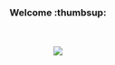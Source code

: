 <h3 align="center">Welcome :thumbsup:</h3>
<p align="center">
  <br><br>
  <img src="https://media4.giphy.com/media/4frjfcGzMznqpyMhat/giphy.gif?cid=790b7611e26655375a397246c088b5204b88453a75cc11ea&rid=giphy.gif&ct=g" />
</p>

<!--
Some ideas for later:

- 🔭 I’m currently working on ...
- 🌱 I’m currently learning ...
- 👯 I’m looking to collaborate on ...
- 🤔 I’m looking for help with ...
- 💬 Ask me about ...
- 📫 How to reach me: ...
- 😄 Pronouns: ...
- ⚡ Fun fact: ...
-->





<!--
**Geo-Leo/geo-leo** is a ✨ _special_ ✨ repository because its `README.md` (this file) appears on your GitHub profile.

Here are some ideas to get you started:

- 🔭 I’m currently working on ...
- 🌱 I’m currently learning ...
- 👯 I’m looking to collaborate on ...
- 🤔 I’m looking for help with ...
- 💬 Ask me about ...
- 📫 How to reach me: ...
- 😄 Pronouns: ...
- ⚡ Fun fact: ...
-->

